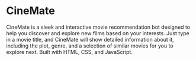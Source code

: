 # CineMate
CineMate is a sleek and interactive movie recommendation bot designed to help you discover and explore new films based on your interests. Just type in a movie title, and CineMate will show detailed information about it, including the plot, genre, and a selection of similar movies for you to explore next. Built with HTML, CSS, and JavaScript.
